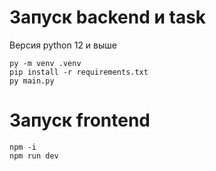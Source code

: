 # Запуск backend и task
Версия python 12 и выше
```
py -m venv .venv
pip install -r requirements.txt
py main.py
```
# Запуск frontend
```
npm -i
npm run dev
```
